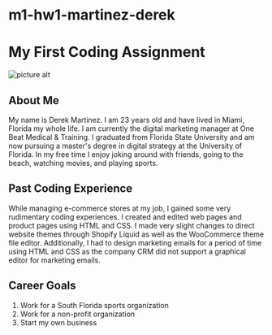 # m1-hw1-martinez-derek
# My First Coding Assignment #
![picture alt](https://64.media.tumblr.com/f81d9050a4f4ec0fbe224afd0687f901/tumblr_p9hhg4IOAM1sib2dzo1_500.gif "Title is optional")
## About Me ##
My name is Derek Martinez. I am 23 years old and have lived in Miami, Florida my whole life. I am currently the digital marketing manager at One Beat Medical & Training. I graduated from Florida State University and am now pursuing a master's degree in digital strategy at the University of Florida. In my free time I enjoy joking around with friends, going to the beach, watching movies, and playing sports. 
## Past Coding Experience ##
While managing e-commerce stores at my job, I gained some very rudimentary coding experiences. I created and edited web pages and product pages using HTML and CSS. I made very slight changes to direct website themes through Shopify Liquid as well as the WooCommerce theme file editor. Additionally, I had to design marketing emails for a period of time using HTML and CSS as the company CRM did not support a graphical editor for marketing emails. 
## Career Goals ##
1. Work for a South Florida sports organization
2. Work for a non-profit organization
3. Start my own business
